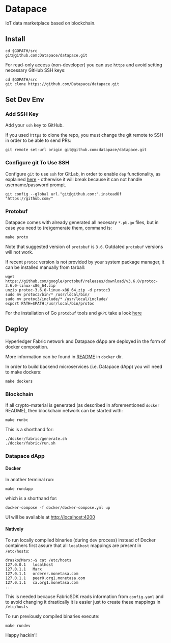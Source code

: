 # Datapace
IoT data marketplace based on blockchain.

## Install
```
cd $GOPATH/src
git@github.com:Datapace/datapace.git
```

For read-only access (non-developer) you can use `https` and avoid setting necessary GitHub SSH keys:
```
cd $GOPATH/src
git clone https://github.com/Datapace/datapace.git
```


## Set Dev Env

### Add SSH Key
Add your `ssh` key to GitHub.

If you used `https` to clone the repo, you must change the git remote to SSH in order to be able to send PRs:
```
git remote set-url origin git@github.com:datapace/datapace.git
```

### Configure git To Use SSH
Configure `git` to use `ssh` for GitLab, in order to enable
`dep` functionality, as explained [here](https://gist.github.com/shurcooL/6927554) -
otherwise it will break because it can not handle username/password prompt.

```
git config --global url."git@github.com:".insteadOf "https://github.com/"
```

### Protobuf
Datapace comes with already generated all necesary `*.pb.go` files,
but in case you need to (re)gernerate them, command is:

```
make proto
```

Note that suggested version of `protobuf` is `3.6`. Outdated `protobuf` versions will
not work.

If recent `protoc` version is not provided by your system package manager, it can be installed manually from tarball:

```
wget https://github.com/google/protobuf/releases/download/v3.6.0/protoc-3.6.0-linux-x86_64.zip
unzip protoc-3.6.0-linux-x86_64.zip -d protoc3
sudo mv protoc3/bin/* /usr/local/bin/
sudo mv protoc3/include/* /usr/local/include/
export PATH=$PATH:/usr/local/bin/protoc
```

For the installation of Go `protobuf` tools and `gRPC` take a look [here](https://github.com/grpc/grpc-go#faq)

## Deploy
Hyperledger Fabric network and Datapace dApp are deployed in the form of docker composition.

More information can be found in [README](docker/README.md) in `docker` dir.

In order to build backend microservices (i.e. Datapace dApp) you will need to make dockers:

```
make dockers
```

### Blockchain
If all crypto-material is generated (as described in aforementioned `docker` README), then blockchain network can be started with:

```
make runbc
```

This is a shorthand for:

```
./docker/fabric/generate.sh
./docker/fabric/run.sh
```

### Datapace dApp

#### Docker
In another terminal run:
```
make rundapp
```

which is a shorthand for:
```
docker-compose -f docker/docker-compose.yml up
```

UI will be available at [http://localhost:4200](http://localhost:4200)

#### Natively
To run locally compiled binaries (during dev process) instead of Docker containers
first assure that all `localhost` mappings are present in `/etc/hosts`:
```
drasko@Marx:~$ cat /etc/hosts
127.0.0.1	localhost
127.0.1.1	Marx
127.0.1.1	orderer.monetasa.com
127.0.1.1	peer0.org1.monetasa.com
127.0.1.1	ca.org1.monetasa.com
...
```
This is needed because FabricSDK reads information from `config.yaml` and to avoid changing it drastically
it is easier just to create these mappings in `/etc/hosts`

To run previously compiled binaries execute:
```
make rundev
```

Happy hackin'!
